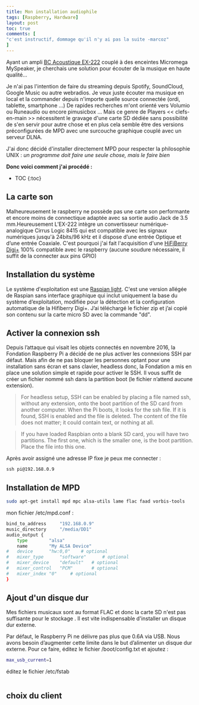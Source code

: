 ```yaml
---
title: Mon installation audiophile 
tags: [Raspberry, Hardware]
layout: post
toc: true
comments: [
"c'est instructif, dommage qu'il n'y ai pas la suite -marcoz"
]
---
```


Ayant un ampli [BC Acoustique EX-222](https://www.bc-acoustique.com/vintage/gamme-2012-et-plus-serie-ex/ex-2221-amplificateur-hi-fi-2x70w-bluetooth-detail) couplé à des enceintes Micromega MySpeaker, je cherchais une solution pour écouter de la musique en haute qualité... 

Je n'ai pas l'intention de faire du streaming depuis Spotify, SoundCloud, Google Music ou autre webradios. Je veux juste écouter ma musique en local et la commander depuis n'importe quelle source connectée (ordi, tablette, smartphone ...)
De rapides recherches m'ont orienté vers Volumio ou Runeaudio ou encore pimusicbox ... Mais ce genre de Players << clefs-en-main >> nécessitent le gravage d'une carte SD dédiée sans possibilité de s'en servir pour autre chose et en plus cela semble être des versions préconfigurées de MPD avec une surcouche graphique couplé avec un serveur DLNA.

J'ai donc décidé d'installer directement MPD pour respecter la philosophie UNIX : *un programme doit faire une seule chose, mais le faire bien*


**Donc voici comment j'ai procédé :**
* TOC
{:toc}
<!--more-->

## La carte son
Malheureusement le raspberry ne possède pas une carte son performante et encore moins de connectique adaptée avec sa sortie audio Jack de 3.5 mm.Heureusement L’EX-222 intègre un convertisseur numérique-analogique Cirrus Logic 8415 qui est compatible avec les signaux numériques jusqu'à 24bits/96 kHz et il dispose d’une entrée Optique et d’une entrée Coaxiale.
C'est pourquoi j'ai fait l'acquisition d'une [HiFiBerry Digi+](https://www.hifiberry.com/products/digiplus/)   100% compatible avec le raspberry (aucune soudure nécessaire, il suffit de la connecter aux pins GPIO)

## Installation du système

Le système d'exploitation est une [Raspian light](https://www.hifiberry.com/build/download/). C'est une version allégée de Raspian sans interface graphique qui inclut uniquement la base du système d’exploitation,  modifiée pour la détection et la configuration automatique de la Hifiberry Digi+. J’ai téléchargé le fichier zip et j’ai copié son contenu sur la carte micro SD avec la commande "dd".

## Activer la connexion ssh
Depuis l’attaque qui visait les objets connectés en novembre 2016, la Fondation Raspberry Pi a décidé de ne plus activer les connexions SSH par défaut. Mais afin de ne pas bloquer les personnes optant pour une installation sans écran et sans clavier, headless donc, la Fondation a mis en place une solution simple et rapide pour activer le SSH. Il vous suffit de créer un fichier nommé ssh dans la partition boot (le fichier n’attend aucune extension).


> For headless setup, SSH can be enabled by placing a file named ssh, without any extension, onto the boot partition of the SD card from another computer. When the Pi boots, it looks for the ssh file. If it is found, SSH is enabled and the file is deleted. The content of the file does not matter; it could contain text, or nothing at all.

>  If you have loaded Raspbian onto a blank SD card, you will have two partitions. The first one, which is the smaller one, is the boot partition. Place the file into this one.


Après avoir assigné une adresse IP fixe je peux me connecter :
```highlight bash 
ssh pi@192.168.0.9
``` 

## Installation de MPD
``` bash
sudo apt-get install mpd mpc alsa-utils lame flac faad vorbis-tools
```

mon fichier /etc/mpd.conf :
``` bash
bind_to_address		"192.168.0.9"
music_directory		"/media/DD1"
audio_output {
	type		"alsa"
	name		"My ALSA Device"
#	device		"hw:0,0"	# optional
#	mixer_type      "software"      # optional
#	mixer_device	"default"	# optional
#	mixer_control	"PCM"		# optional
#	mixer_index	"0"		# optional
}
``` 


## Ajout d'un disque dur
Mes fichiers musicaux sont au format FLAC et donc la carte SD n'est pas suffisante pour le stockage . Il est vite indispensable d'installer un disque dur externe.


Par défaut, le Raspberry Pi ne délivre pas plus que 0.6A via USB. Nous avons besoin d’augmenter cette limite dans le but d’alimenter un disque dur externe. Pour ce faire, éditez le fichier /boot/config.txt et ajoutez :

``` bash
max_usb_current=1
``` 
éditez le fichier /etc/fstab

``` bash
``` 

## choix du client

